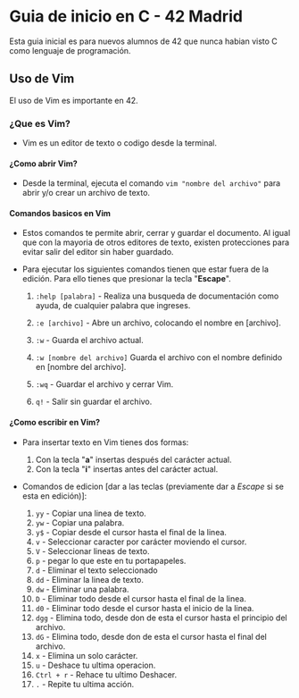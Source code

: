 # Guia de inicio en C - 42 Madrid

Esta guia inicial es para nuevos alumnos de 42 que nunca habian visto C como lenguaje de programación.

## Uso de Vim

El uso de Vim es importante en 42.

### ¿Que es Vim?

- Vim es un editor de texto o codigo desde la terminal.

#### ¿Como abrir Vim?

- Desde la terminal, ejecuta el comando `vim "nombre del archivo"` para abrir y/o crear un archivo de texto.

#### Comandos basicos en Vim

- Estos comandos te permite abrir, cerrar y guardar el documento.
Al igual que con la mayoria de otros editores de texto, existen protecciones para evitar salir del editor sin haber guardado.

- Para ejecutar los siguientes comandos tienen que estar fuera de la edición. Para ello tienes que presionar la tecla "**Escape**".

    1. `:help [palabra]` - Realiza una busqueda de documentación como ayuda, de cualquier palabra que ingreses.

    2. `:e [archivo]` - Abre un archivo, colocando el nombre en [archivo].

    3. `:w` - Guarda el archivo actual.

    4. `:w [nombre del archivo]` Guarda el archivo con el nombre definido en [nombre del archivo].

    5. `:wq` - Guardar el archivo y cerrar Vim.

    6. `q!` - Salir sin guardar el archivo.

#### ¿Como escribir en Vim?

- Para insertar texto en Vim tienes dos formas:

    1. Con la tecla "**a**" insertas después del carácter actual.
    2. Con la tecla "**i**" insertas antes del carácter actual.

- Comandos de edicion [dar a las teclas (previamente dar a *Escape* si se esta en edición)]:

    1. `yy` - Copiar una linea de texto.
    2. `yw` - Copiar una palabra.
    3. `y$` - Copiar desde el cursor hasta el final de la linea.
    4. `v` - Seleccionar caracter por carácter moviendo el cursor.
    5. `V` - Seleccionar lineas de texto.
    6. `p` - pegar lo que este en tu portapapeles.
    7. `d` - Eliminar el texto seleccionado
    8. `dd` - Eliminar la linea de texto.
    9. `dw` - Eliminar una palabra.
    10. `D` - Eliminar todo desde el cursor hasta el final de la linea.
    11. `d0` - Eliminar todo desde el cursor hasta el inicio de la linea.
    12. `dgg` - Elimina todo, desde don de esta el cursor hasta el principio del archivo.
    13. `dG` - Elimina todo, desde don de esta el cursor hasta el final del archivo.
    14. `x` - Elimina un solo carácter.
    15. `u` - Deshace tu ultima operacion.
    16. `Ctrl + r` - Rehace tu ultimo Deshacer.
    17. `.` - Repite tu ultima acción.
